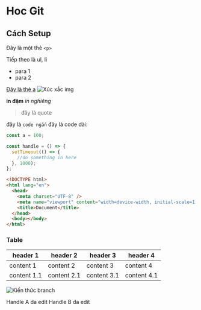 # Hoc Git

## Cách Setup

Đây là một thẻ `<p>`

Tiếp theo là ul, li

- para 1
- para 2

[Đây là thẻ a](google.com)
![Xúc xắc img](./images/xuc_xac.jpg)

**in đậm**
_in nghiêng_

> đây là quote

đây là `code ngắn`
đây là code dài:

```js
const a = 100;
```

```js
const handle = () => {
  setTimeout(() => {
    //do something in here
  }, 1000);
};
```

```html
<!DOCTYPE html>
<html lang="en">
  <head>
    <meta charset="UTF-8" />
    <meta name="viewport" content="width=device-width, initial-scale=1.0" />
    <title>Document</title>
  </head>
  <body></body>
</html>
```

### Table

| header 1    | header 2    | header 3    | header 4    |
| ----------- | ----------- | ----------- | ----------- |
| content 1   | content 2   | content 3   | content 4   |
| content 1.1 | content 2.1 | content 3.1 | content 4.1 |

![Kiến thức branch](./kien_thuc_branch.png)

Handle A da edit
Handle B da edit
